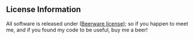 
License Information
-------------------

All software is released under ([Beerware license](http://en.wikipedia.org/wiki/Beerware)); so if you happen to meet me, and if you found my code to be useful, buy me a beer!
